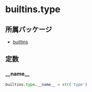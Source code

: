 # builtins.type

## 所属パッケージ
- [builtins](../../module/builtins)

## 定数

### \_\_name\_\_
```python
builtins.type.__name__ = str('type')
```

